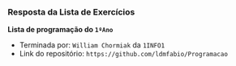 ### Resposta da Lista de Exercícios
**Lista de programação do `1ºAno`**
- Terminada por: `William Chormiak` da `1INFO1`
- Link do repositório: `https://github.com/ldmfabio/Programacao`